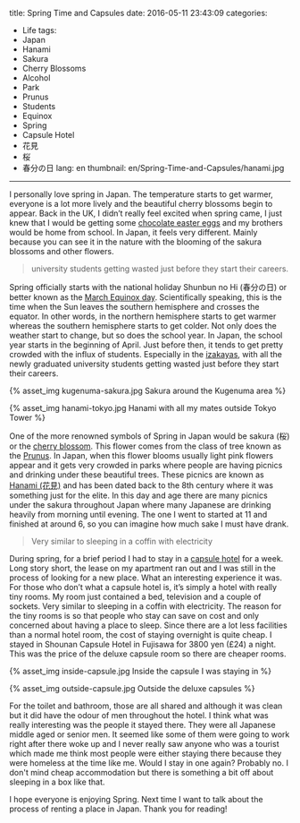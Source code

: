 title: Spring Time and Capsules
date: 2016-05-11 23:43:09
categories:
- Life
tags:
- Japan
- Hanami
- Sakura
- Cherry Blossoms
- Alcohol
- Park
- Prunus
- Students
- Equinox
- Spring
- Capsule Hotel
- 花見
- 桜
- 春分の日
lang: en
thumbnail: en/Spring-Time-and-Capsules/hanami.jpg
---

I personally love spring in Japan. The temperature starts to get warmer, everyone is a lot more lively and the beautiful cherry blossoms begin to appear. Back in the UK, I didn’t really feel excited when spring came, I just knew that I would be getting some [chocolate easter eggs](http://www.theguardian.com/lifeandstyle/2016/mar/09/easter-eggs-2016-best-worst-taste-test-chocolate) and my brothers would be home from school. In Japan, it feels very different. Mainly because you can see it in the nature with the blooming of the sakura blossoms and other flowers.

<!--more-->

> university students getting wasted just before they start their careers.

Spring officially starts with the national holiday Shunbun no Hi (春分の日) or better known as the [March Equinox day](http://www.telegraph.co.uk/news/uknews/12199262/The-first-day-of-spring.-The-Vernal-Equinox-Everything-you-need-to-know.html). Scientifically speaking, this is the time when the Sun leaves the southern hemisphere and crosses the equator. In other words, in the northern hemisphere starts to get warmer whereas the southern hemisphere starts to get colder. Not only does the weather start to change, but so does the school year. In Japan, the school year starts in the beginning of April. Just before then, it tends to get pretty crowded with the influx of students. Especially in the [izakayas](http://japan-magazine.jnto.go.jp/en/1202_izakaya.html), with all the newly graduated university students getting wasted just before they start their careers.

{% asset_img kugenuma-sakura.jpg Sakura around the Kugenuma area %}

{% asset_img hanami-tokyo.jpg Hanami with all my mates outside Tokyo Tower %}

One of the more renowned symbols of Spring in Japan would be sakura (桜) or the [cherry blossom](https://www.jnto.go.jp/sakura/eng/index.php). This flower comes from the class of tree known as the [Prunus](http://www.flemings.com.au/ornamental_listing.asp?variety=Prunus). In Japan, when this flower blooms usually light pink flowers appear and it gets very crowded in parks where people are having picnics and drinking under these beautiful trees. These picnics are known as [Hanami (花見)](http://www.realestate-tokyo.com/news/cherry-blossoms-tokyo/) and has been dated back to the 8th century where it was something just for the elite. In this day and age there are many picnics under the sakura throughout Japan where many Japanese are drinking heavily from morning until evening. The one I went to started at 11 and finished at around 6, so you can imagine how much sake I must have drank.

> Very similar to sleeping in a coffin with electricity

During spring, for a brief period I had to stay in a [capsule hotel](http://kotaku.com/5990496/your-guide-to-japanese-capsule-hotels) for a week. Long story short, the lease on my apartment ran out and I was still in the process of looking for a new place. What an interesting experience it was. For those who don’t what a capsule hotel is, it’s simply a hotel with really tiny rooms. My room just contained a bed, television and a couple of sockets. Very similar to sleeping in a coffin with electricity. The reason for the tiny rooms is so that people who stay can save on cost and only concerned about having a place to sleep. Since there are a lot less facilities than a normal hotel room, the cost of staying overnight is quite cheap. I stayed in Shounan Capsule Hotel in Fujisawa for 3800 yen (£24) a night. This was the price of the deluxe capsule room so there are cheaper rooms.

{% asset_img inside-capsule.jpg Inside the capsule I was staying in %}

{% asset_img outside-capsule.jpg Outside the deluxe capsules %}

For the toilet and bathroom, those are all shared and although it was clean but it did have the odour of men throughout the hotel. I think what was really interesting was the people it stayed there. They were all Japanese middle aged or senior men. It seemed like some of them were going to work right after there woke up and I never really saw anyone who was a tourist which made me think most people were either staying there because they were homeless at the time like me. Would I stay in one again? Probably no. I don't mind cheap accommodation but there is something a bit off about sleeping in a box like that.

I hope everyone is enjoying Spring. Next time I want to talk about the process of renting a place in Japan. Thank you for reading!